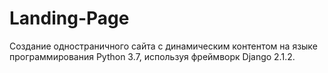 # Landing-Page

Создание одностраничного сайта с динамическим контентом на языке программирования Python 3.7, используя фреймворк Django 2.1.2.
